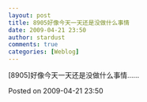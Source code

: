 ```yaml
---
layout: post
title: 8905好像今天一天还是没做什么事情
date: 2009-04-21 23:50
author: stardust
comments: true
categories: [Weblog]
---
```

[8905]好像今天一天还是没做什么事情……

Posted on 2009-04-21 23:50
